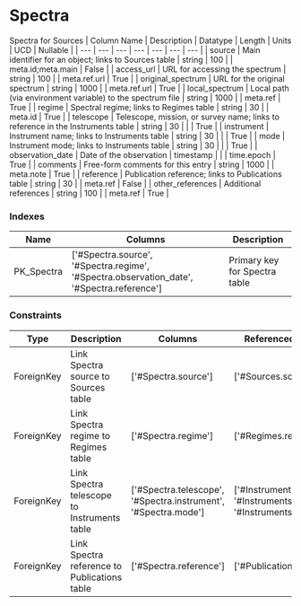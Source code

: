 # Spectra
Spectra for Sources
| Column Name | Description | Datatype | Length | Units  | UCD | Nullable |
| --- | --- | --- | --- | --- | --- | --- |
| source | Main identifier for an object; links to Sources table | string | 100 |  | meta.id;meta.main | False |
| access_url | URL for accessing the spectrum | string | 100 |  | meta.ref.url | True |
| original_spectrum | URL for the original spectrum | string | 1000 |  | meta.ref.url | True |
| local_spectrum | Local path (via environment variable) to the spectrum file | string | 1000 |  | meta.ref | True |
| regime | Spectral regime; links to Regimes table | string | 30 |  | meta.id | True |
| telescope | Telescope, mission, or survey name; links to reference in the Instruments table | string | 30 |  |  | True |
| instrument | Instrument name; links to Instruments table | string | 30 |  |  | True |
| mode | Instrument mode; links to Instruments table | string | 30 |  |  | True |
| observation_date | Date of the observation | timestamp |  |  | time.epoch | True |
| comments | Free-form comments for this entry | string | 1000 |  | meta.note | True |
| reference | Publication reference; links to Publications table | string | 30 |  | meta.ref | False |
| other_references | Additional references | string | 100 |  | meta.ref | True |

### Indexes
| Name | Columns | Description |
| --- | --- | --- |
| PK_Spectra | ['#Spectra.source', '#Spectra.regime', '#Spectra.observation_date', '#Spectra.reference'] | Primary key for Spectra table |

### Constraints
| Type | Description | Columns | Referenced Columns |
| --- | --- | --- | --- |
| ForeignKey | Link Spectra source to Sources table | ['#Spectra.source'] | ['#Sources.source'] |
| ForeignKey | Link Spectra regime to Regimes table | ['#Spectra.regime'] | ['#Regimes.regime'] |
| ForeignKey | Link Spectra telescope to Instruments table | ['#Spectra.telescope', '#Spectra.instrument', '#Spectra.mode'] | ['#Instruments.telescope', '#Instruments.instrument', '#Instruments.mode'] |
| ForeignKey | Link Spectra reference to Publications table | ['#Spectra.reference'] | ['#Publications.reference'] |

